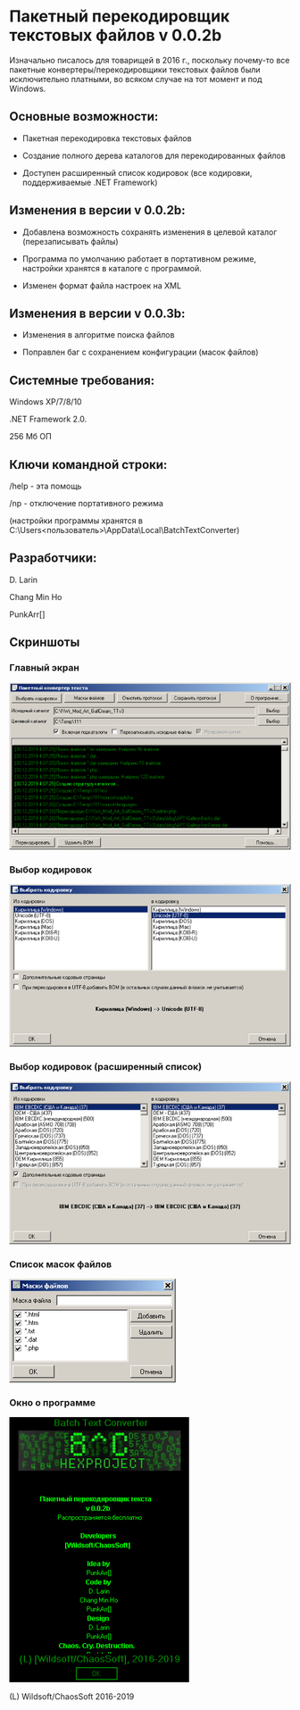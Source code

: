 # Пакетный перекодировщик текстовых файлов v 0.0.2b

Изначально писалось для товарищей в 2016 г., поскольку почему-то все пакетные конвертеры/перекодировщики текстовых файлов были исключительно платными, во всяком случае на тот момент и под Windows.

## Основные возможности:

+ Пакетная перекодировка текстовых файлов

+ Создание полного дерева каталогов для перекодированных файлов

+ Доступен расширенный список кодировок (все кодировки, поддерживаемые .NET Framework)

## Изменения в версии v 0.0.2b:

+ Добавлена возможность сохранять изменения в целевой каталог (перезаписывать файлы)

+ Программа по умолчанию работает в портативном режиме, настройки хранятся в каталоге с программой.

+ Изменен формат файла настроек на XML

## Изменения в версии v 0.0.3b:

+ Изменения в алгоритме поиска файлов

+ Поправлен баг с сохранением конфигурации (масок файлов)

## Системные требования:

Windows XP/7/8/10

.NET Framework 2.0.

256 Мб ОП

## Ключи командной строки:

/help - эта помощь

/np - отключение портативного режима 

(настройки программы хранятся в C:\Users\<пользователь>\AppData\Local\BatchTextConverter\)

## Разработчики:

D. Larin

Chang Min Ho

PunkArr[]

## Скриншоты

### Главный экран

![Main screen](/screens/MainScreen.png)

### Выбор кодировок

![Select encodings](/screens/SelectEncodings.png)

### Выбор кодировок (расширенный список)

![Select encodings full list](/screens/SelectEncodingsFull.png)

### Список масок файлов

![File masks list](/screens/SetMasks.png)

### Окно о программе

![About](/screens/About.png)

(L) Wildsoft/ChaosSoft 2016-2019